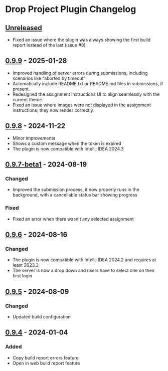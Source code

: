 <!-- Keep a Changelog guide -> https://keepachangelog.com -->

# Drop Project Plugin Changelog

## [Unreleased]

- Fixed an issue where the plugin was always showing the first build report instead of the last (issue #8)

## [0.9.9] - 2025-01-28

- Improved handling of server errors during submissions, including scenarios like “aborted by timeout”
- Automatically include README.txt or README.md files in submissions, if present.
- Redesigned the assignment instructions UI to align seamlessly with the current theme.
- Fixed an issue where images were not displayed in the assignment instructions; they now render correctly.

## [0.9.8] - 2024-11-22

- Minor improvements
- Shows a custom message when the token is expired
- The plugin is now compatible with Intellij IDEA 2024.3

## [0.9.7-beta1] - 2024-08-19

### Changed

- Improved the submission process, it now properly runs in the background, with a cancellable status bar
showing progress

### Fixed

- Fixed an error when there wasn't any selected assignment

## [0.9.6] - 2024-08-16

### Changed

- The plugin is now compatible with Intellij IDEA 2024.2 and requires at least 2023.3
- The server is now a drop down and users have to select one on their first login

## [0.9.5] - 2024-08-09

### Changed

- Updated build configuration

## [0.9.4] - 2024-01-04

### Added

- Copy build report errors feature
- Open in web build report feature

[Unreleased]: https://github.com/drop-project-edu/Drop-Project-for-Intellij-Idea/compare/v0.9.9...HEAD
[0.9.9]: https://github.com/drop-project-edu/Drop-Project-for-Intellij-Idea/compare/v0.9.8...v0.9.9
[0.9.8]: https://github.com/drop-project-edu/Drop-Project-for-Intellij-Idea/compare/v0.9.7-beta1...v0.9.8
[0.9.7-beta1]: https://github.com/drop-project-edu/Drop-Project-for-Intellij-Idea/compare/v0.9.6...v0.9.7-beta1
[0.9.6]: https://github.com/drop-project-edu/Drop-Project-for-Intellij-Idea/compare/v0.9.5...v0.9.6
[0.9.5]: https://github.com/drop-project-edu/Drop-Project-for-Intellij-Idea/compare/v0.9.4...v0.9.5
[0.9.4]: https://github.com/drop-project-edu/Drop-Project-for-Intellij-Idea/commits/v0.9.4
